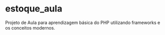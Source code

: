 # estoque_aula
Projeto de Aula para aprendizagem básica do PHP utilizando frameworks e os conceitos modernos.
